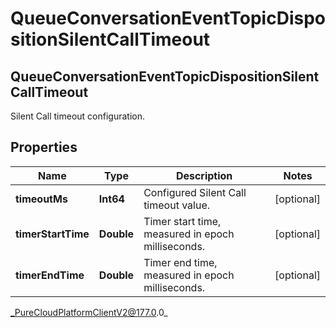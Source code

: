 # QueueConversationEventTopicDispositionSilentCallTimeout

## QueueConversationEventTopicDispositionSilentCallTimeout
Silent Call timeout configuration.

## Properties

|Name | Type | Description | Notes|
|------------ | ------------- | ------------- | -------------|
| **timeoutMs** | **Int64** | Configured Silent Call timeout value. | [optional] |
| **timerStartTime** | **Double** | Timer start time, measured in epoch milliseconds. | [optional] |
| **timerEndTime** | **Double** | Timer end time, measured in epoch milliseconds. | [optional] |



_PureCloudPlatformClientV2@177.0.0_
